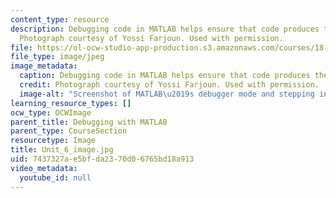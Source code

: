 ```yaml
---
content_type: resource
description: Debugging code in MATLAB helps ensure that code produces the desire output.
  Photograph courtesy of Yossi Farjoun. Used with permission.
file: https://ol-ocw-studio-app-production.s3.amazonaws.com/courses/18-s997-introduction-to-matlab-programming-fall-2011/7437327ae5bfda2370d06765bd18a913_Unit_6_image.jpg
file_type: image/jpeg
image_metadata:
  caption: Debugging code in MATLAB helps ensure that code produces the desire output.
  credit: Photograph courtesy of Yossi Farjoun. Used with permission.
  image-alt: "Screenshot of MATLAB\u2019s debugger mode and stepping into a function."
learning_resource_types: []
ocw_type: OCWImage
parent_title: Debugging with MATLAB
parent_type: CourseSection
resourcetype: Image
title: Unit_6_image.jpg
uid: 7437327a-e5bf-da23-70d0-6765bd18a913
video_metadata:
  youtube_id: null
---
```

